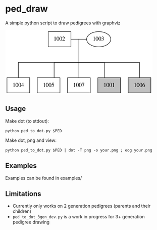 # ped_draw
A simple python script to draw pedigrees with graphviz

![tmp.png](tmp.png "tmp.png")

## Usage
Make dot (to stdout):
```
python ped_to_dot.py $PED
```

Make dot, png and view:
```
python ped_to_dot.py $PED | dot -T png -o your.png ; eog your.png
```

## Examples
Examples can be found in examples/

## Limitations
- Currently only works on 2 generation pedigrees (parents and their children)
- `ped_to_dot_3gen_dev.py` is a work in progress for 3+ generation pedigree drawing
